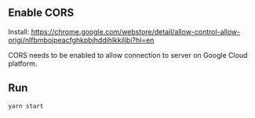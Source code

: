 ## Enable CORS
Install:
https://chrome.google.com/webstore/detail/allow-control-allow-origi/nlfbmbojpeacfghkpbjhddihlkkiljbi?hl=en

CORS needs to be enabled to allow connection to server on Google Cloud platform.

## Run
```yarn start```
